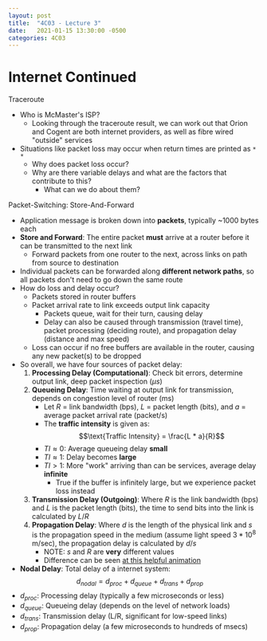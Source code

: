 ```yaml
---
layout: post
title:  "4C03 - Lecture 3"
date:   2021-01-15 13:30:00 -0500
categories: 4C03
---
```


Internet Continued
===

Traceroute
- Who is McMaster's ISP?
    - Looking through the traceroute result, we can work out that Orion and Cogent are both internet providers, as well as fibre wired "outside" services
- Situations like packet loss may occur when return times are printed as `* *`
    - Why does packet loss occur?
    - Why are there variable delays and what are the factors that contribute to this?
        - What can we do about them?

Packet-Switching: Store-And-Forward
- Application message is broken down into **packets**, typically ~1000 bytes each
- **Store and Forward**: The entire packet **must** arrive at a router before it can be transmitted to the next link
    - Forward packets from one router to the next, across links on path from source to destination
- Individual packets can be forwarded along **different network paths**, so all packets don't need to go down the same route
- How do loss and delay occur?
    - Packets stored in router buffers
    - Packet arrival rate to link exceeds output link capacity
        - Packets queue, wait for their turn, causing delay
        - Delay can also be caused through transmission (travel time), packet processing (deciding route), and propagation delay (distance and max speed)
    - Loss can occur if no free buffers are available in the router, causing any new packet(s) to be dropped
- So overall, we have four sources of packet delay:
    1. **Processing Delay (Computational)**: Check bit errors, determine output link, deep packet inspection ($\mu s$)
    2. **Queueing Delay**: Time waiting at output link for transmission, depends on congestion level of router (ms)
        - Let *R* = link bandwidth (bps), *L* = packet length (bits), and *a* = average packet arrival rate (packet/s)
        - The **traffic intensity** is given as:  
            $$\text{Traffic Intensity} = \frac{L * a}{R}$$
        - $TI \approx 0$: Average queueing delay **small**
        - $TI \approx 1$: Delay becomes **large**
        - $TI \gt 1$: More "work" arriving than can be services, average delay **infinite**
            - True if the buffer is infinitely large, but we experience packet loss instead
    3. **Transmission Delay (Outgoing)**: Where *R* is the link bandwidth (bps) and *L* is the packet length (bits), the time to send bits into the link is calculated by $L/R$
    4. **Propagation Delay**: Where *d* is the length of the physical link and *s* is the propagation speed in the medium (assume light speed $3*10^8$ m/sec), the propagation delay is calculated by $d/s$
        - NOTE: *s* and *R* are **very** different values
        - Difference can be seen [at this helpful animation](https://media.pearsoncmg.com/aw/ecs_kurose_compnetwork_7/cw/content/interactiveanimations/transmission-vs-propogation-delay/transmission-propagation-delay-ch1/index.html)
- **Nodal Delay**: Total delay of a internet system:
    $$d_{nodal} = d_{proc} + d_{queue} + d_{trans} + d_{prop}$$
- $d_{proc}$: Processing delay (typically a few microseconds or less)
- $d_{queue}$: Queueing delay (depends on the level of network loads)
- $d_{trans}$: Transmission delay (L/R, significant for low-speed links)
- $d_{prop}$: Propagation delay (a few microseconds to hundreds of msecs)